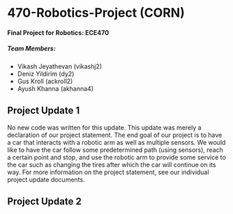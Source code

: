 # 470-Robotics-Project (CORN)
#### Final Project for Robotics: ECE470

##### Team Members:
- Vikash Jeyathevan (vikashj2)
- Deniz Yildirim (dy2)
- Gus Kroll (ackroll2)
- Ayush Khanna (akhanna4)

## Project Update 1
No new code was written for this update. This update was merely a declaration of our project statement. The end goal of our project is to have a car that interacts with a robotic arm as well as multiple sensors. We would like to have the car follow some predetermined path (using sensors), reach a certain point and stop, and use the robotic arm to provide some service to the car such as changing the tires after which the car will continue on its way. For more information on the project statement, see our individual project update documents.

## Project Update 2
